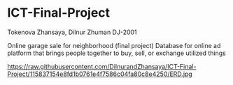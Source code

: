 # ICT-Final-Project
Tokenova Zhansaya, Dilnur Zhuman
DJ-2001

Online garage sale for neighborhood (final project)
Database for online ad platform that brings people together to buy, sell, or exchange utilized things

https://raw.githubusercontent.com/DilnurandZhansaya/ICT-Final-Project/115837154e8fd1b0761e4f7586c04fa80c8e4250/ERD.jpg
